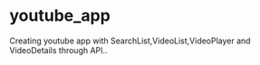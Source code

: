 # youtube_app
Creating youtube app with SearchList,VideoList,VideoPlayer and VideoDetails through API..
